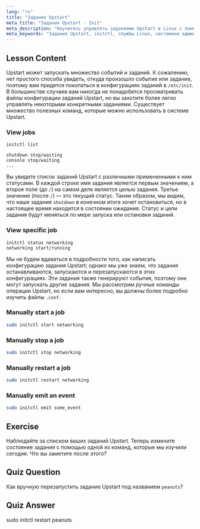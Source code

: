 ```yaml
---
lang: "ru"
title: "Задания Upstart"
meta_title: "Задания Upstart - Init"
meta_description: "Научитесь управлять заданиями Upstart в Linux с помощью команд initctl. Поймите статус задания, запускайте, останавливайте и перезапускайте службы. Улучшите свои навыки системного администрирования Linux."
meta_keywords: "Задания Upstart, initctl, службы Linux, системное администрирование, учебник по Linux, руководство для начинающих"
---
```


## Lesson Content

Upstart может запускать множество событий и заданий. К сожалению, нет простого способа увидеть, откуда произошло событие или задание, поэтому вам придется покопаться в конфигурациях заданий в `/etc/init`. В большинстве случаев вам никогда не понадобится просматривать файлы конфигурации заданий Upstart, но вы захотите более легко управлять некоторыми конкретными заданиями. Существует множество полезных команд, которые можно использовать в системе Upstart.

### View jobs

```plaintext
initctl list

shutdown stop/waiting
console stop/waiting
...
```

Вы увидите список заданий Upstart с различными примененными к ним статусами. В каждой строке имя задания является первым значением, а второе поле (до `/`) на самом деле является целью задания. Третье значение (после `/`) — это текущий статус. Таким образом, мы видим, что наше задание `shutdown` в конечном итоге хочет остановиться, но в настоящее время находится в состоянии ожидания. Статус и цели задания будут меняться по мере запуска или остановки заданий.

### View specific job

```plaintext
initctl status networking
networking start/running
```

Мы не будем вдаваться в подробности того, как написать конфигурацию задания Upstart; однако мы уже знаем, что задания останавливаются, запускаются и перезапускаются в этих конфигурациях. Эти задания также генерируют события, поэтому они могут запускать другие задания. Мы рассмотрим ручные команды операции Upstart, но если вам интересно, вы должны более подробно изучить файлы `.conf`.

### Manually start a job

```bash
sudo initctl start networking
```

### Manually stop a job

```bash
sudo initctl stop networking
```

### Manually restart a job

```bash
sudo initctl restart networking
```

### Manually emit an event

```bash
sudo initctl emit some_event
```

## Exercise

Наблюдайте за списком ваших заданий Upstart. Теперь измените состояние задания с помощью одной из команд, которые мы изучили сегодня. Что вы заметите после этого?

## Quiz Question

Как вручную перезапустить задание Upstart под названием `peanuts`?

## Quiz Answer

sudo initctl restart peanuts
